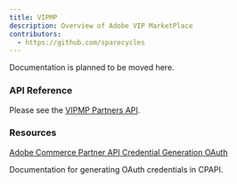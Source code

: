 ```yaml
---
title: VIPMP
description: Overview of Adobe VIP MarketPlace
contributors:
  - https://github.com/sparecycles 
---
```


Documentation is planned to be moved here.

### API Reference

Please see the [VIPMP Partners API](api/).

<DiscoverBlock slots="heading, link, text"/>

### Resources

[Adobe Commerce Partner API Credential Generation OAuth](../../documents/Adobe%20Commerce%20Partner%20API%20Credential%20Generation%20OAuth.pdf)

Documentation for generating OAuth credentials in CPAPI.